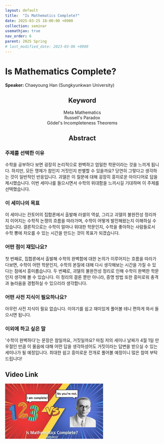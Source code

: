 ```yaml
---
layout: default
title:  "Is Mathematics Complete?"
date: 2025-03-25 18:00:00 +0900
collection: seminar
usemathjax: true
nav_order: 6
parent: 2025 Spring
# last_modified_date: 2023-03-06 +0900
---
```

# Is Mathematics Complete?

**Speaker:** Chaeyoung Han (Sungkyunkwan University) <br>
   
## <center> Keyword </center>
<center>Meta Mathematics</center>
<center>Russell's Paradox</center>
<center>Gödel's Incompleteness Theorems</center>
   
## <center> Abstract </center>

### 주제를 선택한 이유
수학을 공부하다 보면 굉장히 논리적으로 완벽하고 엄밀한 학문이라는 것을 느끼게 됩니다. 하지만, 모든 명제가 참인지 거짓인지 판별할 수 있을까요? 당연히 그렇다고 생각하는 것이 일반적인 반응입니다. 괴델은 이 질문에 대해 굉장히 흥미로운 아이디어로 답을 제시했습니다. 이번 세미나를 들으시면서 수학의 위대함을 느끼시길 기대하며 이 주제를 선택했습니다. 

### 이 세미나의 목표
이 세미나는 칸토어의 집합론에서 출발해 러셀의 역설, 그리고 괴델의 불완전성 정리까지 이어지는 수학적 논쟁의 흐름을 따라가며, 수학이 어떻게 발전해왔는지 이해하실 수 있습니다. 결론적으로는 수학이 얼마나 위대한 학문인지, 수학을 좋아하는 사람들로서 수학 뽕에 차오를 수 있는 시간을 만드는 것이 목표가 되겠습니다. 

### 어떤 점이 재밌나요?
첫 번째로, 집합론에서 출발해 수학의 완벽함에 대한 논의가 이루어지는 흐름을 따라가다보면, 수학이 어떤 학문인지, 수학의 본질에 대해 다시 생각해보는 시간을 가질 수 있다는 점에서 흥미롭습니다. 
두 번째로, 괴델의 불완전성 정리로 인해 수학이 완벽한 학문인지 생각해 볼 수 있습니다. 이 정리의 결론 뿐만 아니라, 증명 방법 또한 흥미로워 충격과 놀라움을 경험하실 수 있으리라 생각합니다. 

### 어떤 사전 지식이 필요하나요?
아무런 사전 지식이 필요 없습니다. 이야기를 쉽고 재미있게 풀어볼 테니 편하게 와서 들으시면 됩니다. 

### 이외에 하고 싶은 말
'수학이 완벽하다'는 문장은 참일까요, 거짓일까요? 마침 저의 세미나 날짜가 4월 1일 만우절인 만큼 이 물음에 대해 어떤 답을 생각하셨어도 거짓이라는 답변을 받으실 수 있는 세미나가 될 예정입니다. 최대한 쉽고 흥미로운 전개로 풀어볼 예정이니 많은 참여 부탁드립니다!

## Video Link

[![Video Label](pictures/6_complete.jpg)](https://youtu.be/9VFsQsQ9ceU)

<!--## ## PDF Download
<a target='_blank' href='download/EulerLagrange.pdf'>Euler-Lagrange equation PPT</a>-->